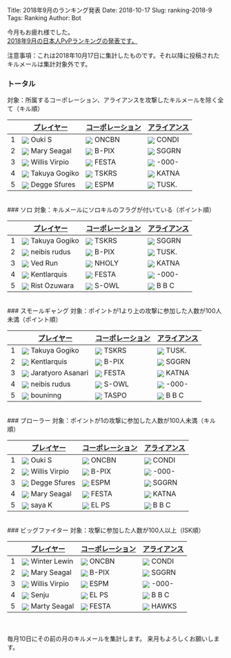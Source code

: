 Title: 2018年9月のランキング発表
Date: 2018-10-17
Slug: ranking-2018-9
Tags: Ranking
Author: Bot

今月もお疲れ様でした。  
<a href="https://evekatsu.github.io/ranking/?date=2018-9" target="_blank">2018年9月の日本人PvPランキングの発表です。</a>

注意事項：これは2018年10月17日に集計したものです。それ以降に投稿されたキルメールは集計対象外です。


### トータル
対象：所属するコーポレーション、アライアンスを攻撃したキルメールを除く全て（キル順）

| | <a href="https://evekatsu.github.io/ranking/?date=2018-9" target="_blank">プレイヤー</a> | <a href="https://evekatsu.github.io/ranking/?date=2018-9&p=1" target="_blank">コーポレーション</a> | <a href="https://evekatsu.github.io/ranking/?date=2018-9&p=2" target="_blank">アライアンス</a> |
| ---- | ---- | ---- | ---- |
| 1 | <img style="margin: 0px; width: auto; display: inline; vertical-align:middle;" src="https://evekatsu.github.io/data/character/95799510_32.jpg"> Ouki S | <img style="margin: 0px; width: auto; display: inline; vertical-align:middle;" src="https://evekatsu.github.io/data/corporation/98476559_32.png"> ONCBN | <img style="margin: 0px; width: auto; display: inline; vertical-align:middle;" src="https://evekatsu.github.io/data/alliance/1354830081_32.png"> CONDI | 
| 2 | <img style="margin: 0px; width: auto; display: inline; vertical-align:middle;" src="https://evekatsu.github.io/data/character/95951870_32.jpg"> Mary Seagal | <img style="margin: 0px; width: auto; display: inline; vertical-align:middle;" src="https://evekatsu.github.io/data/corporation/98418839_32.png"> B-PIX | <img style="margin: 0px; width: auto; display: inline; vertical-align:middle;" src="https://evekatsu.github.io/data/alliance/99006941_32.png"> SGGRN | 
| 3 | <img style="margin: 0px; width: auto; display: inline; vertical-align:middle;" src="https://evekatsu.github.io/data/character/2112685569_32.jpg"> Willis Virpio | <img style="margin: 0px; width: auto; display: inline; vertical-align:middle;" src="https://evekatsu.github.io/data/corporation/98217414_32.png"> FESTA | <img style="margin: 0px; width: auto; display: inline; vertical-align:middle;" src="https://evekatsu.github.io/data/alliance/99001954_32.png"> -000- | 
| 4 | <img style="margin: 0px; width: auto; display: inline; vertical-align:middle;" src="https://evekatsu.github.io/data/character/95235307_32.jpg"> Takuya Gogiko | <img style="margin: 0px; width: auto; display: inline; vertical-align:middle;" src="https://evekatsu.github.io/data/corporation/306830202_32.png"> TSKRS | <img style="margin: 0px; width: auto; display: inline; vertical-align:middle;" src="https://evekatsu.github.io/data/alliance/99006138_32.png"> KATNA | 
| 5 | <img style="margin: 0px; width: auto; display: inline; vertical-align:middle;" src="https://evekatsu.github.io/data/character/95451107_32.jpg"> Degge Sfures | <img style="margin: 0px; width: auto; display: inline; vertical-align:middle;" src="https://evekatsu.github.io/data/corporation/98106179_32.png"> ESPM | <img style="margin: 0px; width: auto; display: inline; vertical-align:middle;" src="https://evekatsu.github.io/data/alliance/99004357_32.png"> TUSK. | 


<br />
### ソロ
対象：キルメールにソロキルのフラグが付いている（ポイント順）

| | <a href="https://evekatsu.github.io/ranking/?date=2018-9&k=0" target="_blank">プレイヤー</a> | <a href="https://evekatsu.github.io/ranking/?date=2018-9&k=0&p=1" target="_blank">コーポレーション</a> | <a href="https://evekatsu.github.io/ranking/?date=2018-9&k=0&p=2" target="_blank">アライアンス</a> |
| ---- | ---- | ---- | ---- |
| 1 | <img style="margin: 0px; width: auto; display: inline; vertical-align:middle;" src="https://evekatsu.github.io/data/character/95235307_32.jpg"> Takuya Gogiko | <img style="margin: 0px; width: auto; display: inline; vertical-align:middle;" src="https://evekatsu.github.io/data/corporation/306830202_32.png"> TSKRS | <img style="margin: 0px; width: auto; display: inline; vertical-align:middle;" src="https://evekatsu.github.io/data/alliance/99006941_32.png"> SGGRN | 
| 2 | <img style="margin: 0px; width: auto; display: inline; vertical-align:middle;" src="https://evekatsu.github.io/data/character/93531438_32.jpg"> neibis rudus | <img style="margin: 0px; width: auto; display: inline; vertical-align:middle;" src="https://evekatsu.github.io/data/corporation/98418839_32.png"> B-PIX | <img style="margin: 0px; width: auto; display: inline; vertical-align:middle;" src="https://evekatsu.github.io/data/alliance/99004357_32.png"> TUSK. | 
| 3 | <img style="margin: 0px; width: auto; display: inline; vertical-align:middle;" src="https://evekatsu.github.io/data/character/1002235394_32.jpg"> Ved Run | <img style="margin: 0px; width: auto; display: inline; vertical-align:middle;" src="https://evekatsu.github.io/data/corporation/98463585_32.png"> NHOLY | <img style="margin: 0px; width: auto; display: inline; vertical-align:middle;" src="https://evekatsu.github.io/data/alliance/99006138_32.png"> KATNA | 
| 4 | <img style="margin: 0px; width: auto; display: inline; vertical-align:middle;" src="https://evekatsu.github.io/data/character/94500364_32.jpg"> Kentlarquis | <img style="margin: 0px; width: auto; display: inline; vertical-align:middle;" src="https://evekatsu.github.io/data/corporation/98217414_32.png"> FESTA | <img style="margin: 0px; width: auto; display: inline; vertical-align:middle;" src="https://evekatsu.github.io/data/alliance/99001954_32.png"> -000- | 
| 5 | <img style="margin: 0px; width: auto; display: inline; vertical-align:middle;" src="https://evekatsu.github.io/data/character/93745147_32.jpg"> Rist Ozuwara | <img style="margin: 0px; width: auto; display: inline; vertical-align:middle;" src="https://evekatsu.github.io/data/corporation/98572367_32.png"> S-OWL | <img style="margin: 0px; width: auto; display: inline; vertical-align:middle;" src="https://evekatsu.github.io/data/alliance/99004901_32.png"> B B C | 


<br />
### スモールギャング
対象：ポイントが1より上の攻撃に参加した人数が100人未満（ポイント順）

| | <a href="https://evekatsu.github.io/ranking/?date=2018-9&k=1" target="_blank">プレイヤー</a> | <a href="https://evekatsu.github.io/ranking/?date=2018-9&k=1&p=1" target="_blank">コーポレーション</a> | <a href="https://evekatsu.github.io/ranking/?date=2018-9&k=1&p=2" target="_blank">アライアンス</a> |
| ---- | ---- | ---- | ---- |
| 1 | <img style="margin: 0px; width: auto; display: inline; vertical-align:middle;" src="https://evekatsu.github.io/data/character/95235307_32.jpg"> Takuya Gogiko | <img style="margin: 0px; width: auto; display: inline; vertical-align:middle;" src="https://evekatsu.github.io/data/corporation/306830202_32.png"> TSKRS | <img style="margin: 0px; width: auto; display: inline; vertical-align:middle;" src="https://evekatsu.github.io/data/alliance/99004357_32.png"> TUSK. | 
| 2 | <img style="margin: 0px; width: auto; display: inline; vertical-align:middle;" src="https://evekatsu.github.io/data/character/94500364_32.jpg"> Kentlarquis | <img style="margin: 0px; width: auto; display: inline; vertical-align:middle;" src="https://evekatsu.github.io/data/corporation/98418839_32.png"> B-PIX | <img style="margin: 0px; width: auto; display: inline; vertical-align:middle;" src="https://evekatsu.github.io/data/alliance/99006941_32.png"> SGGRN | 
| 3 | <img style="margin: 0px; width: auto; display: inline; vertical-align:middle;" src="https://evekatsu.github.io/data/character/91871768_32.jpg"> Jaratyoro Asanari | <img style="margin: 0px; width: auto; display: inline; vertical-align:middle;" src="https://evekatsu.github.io/data/corporation/98217414_32.png"> FESTA | <img style="margin: 0px; width: auto; display: inline; vertical-align:middle;" src="https://evekatsu.github.io/data/alliance/99006138_32.png"> KATNA | 
| 4 | <img style="margin: 0px; width: auto; display: inline; vertical-align:middle;" src="https://evekatsu.github.io/data/character/93531438_32.jpg"> neibis rudus | <img style="margin: 0px; width: auto; display: inline; vertical-align:middle;" src="https://evekatsu.github.io/data/corporation/98572367_32.png"> S-OWL | <img style="margin: 0px; width: auto; display: inline; vertical-align:middle;" src="https://evekatsu.github.io/data/alliance/99001954_32.png"> -000- | 
| 5 | <img style="margin: 0px; width: auto; display: inline; vertical-align:middle;" src="https://evekatsu.github.io/data/character/508340745_32.jpg"> bouninng | <img style="margin: 0px; width: auto; display: inline; vertical-align:middle;" src="https://evekatsu.github.io/data/corporation/98440844_32.png"> TASPO | <img style="margin: 0px; width: auto; display: inline; vertical-align:middle;" src="https://evekatsu.github.io/data/alliance/99004901_32.png"> B B C | 


<br />
### ブローラー
対象：ポイントが1の攻撃に参加した人数が100人未満（キル順）

| | <a href="https://evekatsu.github.io/ranking/?date=2018-9&k=2" target="_blank">プレイヤー</a> | <a href="https://evekatsu.github.io/ranking/?date=2018-9&k=2&p=1" target="_blank">コーポレーション</a> | <a href="https://evekatsu.github.io/ranking/?date=2018-9&k=2&p=2" target="_blank">アライアンス</a> |
| ---- | ---- | ---- | ---- |
| 1 | <img style="margin: 0px; width: auto; display: inline; vertical-align:middle;" src="https://evekatsu.github.io/data/character/95799510_32.jpg"> Ouki S | <img style="margin: 0px; width: auto; display: inline; vertical-align:middle;" src="https://evekatsu.github.io/data/corporation/98476559_32.png"> ONCBN | <img style="margin: 0px; width: auto; display: inline; vertical-align:middle;" src="https://evekatsu.github.io/data/alliance/1354830081_32.png"> CONDI | 
| 2 | <img style="margin: 0px; width: auto; display: inline; vertical-align:middle;" src="https://evekatsu.github.io/data/character/2112685569_32.jpg"> Willis Virpio | <img style="margin: 0px; width: auto; display: inline; vertical-align:middle;" src="https://evekatsu.github.io/data/corporation/98418839_32.png"> B-PIX | <img style="margin: 0px; width: auto; display: inline; vertical-align:middle;" src="https://evekatsu.github.io/data/alliance/99001954_32.png"> -000- | 
| 3 | <img style="margin: 0px; width: auto; display: inline; vertical-align:middle;" src="https://evekatsu.github.io/data/character/95451107_32.jpg"> Degge Sfures | <img style="margin: 0px; width: auto; display: inline; vertical-align:middle;" src="https://evekatsu.github.io/data/corporation/98106179_32.png"> ESPM | <img style="margin: 0px; width: auto; display: inline; vertical-align:middle;" src="https://evekatsu.github.io/data/alliance/99006941_32.png"> SGGRN | 
| 4 | <img style="margin: 0px; width: auto; display: inline; vertical-align:middle;" src="https://evekatsu.github.io/data/character/95951870_32.jpg"> Mary Seagal | <img style="margin: 0px; width: auto; display: inline; vertical-align:middle;" src="https://evekatsu.github.io/data/corporation/98217414_32.png"> FESTA | <img style="margin: 0px; width: auto; display: inline; vertical-align:middle;" src="https://evekatsu.github.io/data/alliance/99006138_32.png"> KATNA | 
| 5 | <img style="margin: 0px; width: auto; display: inline; vertical-align:middle;" src="https://evekatsu.github.io/data/character/92851348_32.jpg"> saya K | <img style="margin: 0px; width: auto; display: inline; vertical-align:middle;" src="https://evekatsu.github.io/data/corporation/98360018_32.png"> EL PS | <img style="margin: 0px; width: auto; display: inline; vertical-align:middle;" src="https://evekatsu.github.io/data/alliance/99004901_32.png"> B B C | 


<br />
### ビッグファイター
対象：攻撃に参加した人数が100人以上（ISK順）

| | <a href="https://evekatsu.github.io/ranking/?date=2018-9&k=3" target="_blank">プレイヤー</a> | <a href="https://evekatsu.github.io/ranking/?date=2018-9&k=3&p=1" target="_blank">コーポレーション</a> | <a href="https://evekatsu.github.io/ranking/?date=2018-9&k=3&p=2" target="_blank">アライアンス</a> |
| ---- | ---- | ---- | ---- |
| 1 | <img style="margin: 0px; width: auto; display: inline; vertical-align:middle;" src="https://evekatsu.github.io/data/character/95526304_32.jpg"> Winter Lewin | <img style="margin: 0px; width: auto; display: inline; vertical-align:middle;" src="https://evekatsu.github.io/data/corporation/98476559_32.png"> ONCBN | <img style="margin: 0px; width: auto; display: inline; vertical-align:middle;" src="https://evekatsu.github.io/data/alliance/1354830081_32.png"> CONDI | 
| 2 | <img style="margin: 0px; width: auto; display: inline; vertical-align:middle;" src="https://evekatsu.github.io/data/character/95951870_32.jpg"> Mary Seagal | <img style="margin: 0px; width: auto; display: inline; vertical-align:middle;" src="https://evekatsu.github.io/data/corporation/98418839_32.png"> B-PIX | <img style="margin: 0px; width: auto; display: inline; vertical-align:middle;" src="https://evekatsu.github.io/data/alliance/99006941_32.png"> SGGRN | 
| 3 | <img style="margin: 0px; width: auto; display: inline; vertical-align:middle;" src="https://evekatsu.github.io/data/character/2112685569_32.jpg"> Willis Virpio | <img style="margin: 0px; width: auto; display: inline; vertical-align:middle;" src="https://evekatsu.github.io/data/corporation/98106179_32.png"> ESPM | <img style="margin: 0px; width: auto; display: inline; vertical-align:middle;" src="https://evekatsu.github.io/data/alliance/99001954_32.png"> -000- | 
| 4 | <img style="margin: 0px; width: auto; display: inline; vertical-align:middle;" src="https://evekatsu.github.io/data/character/96483463_32.jpg"> Senju | <img style="margin: 0px; width: auto; display: inline; vertical-align:middle;" src="https://evekatsu.github.io/data/corporation/98360018_32.png"> EL PS | <img style="margin: 0px; width: auto; display: inline; vertical-align:middle;" src="https://evekatsu.github.io/data/alliance/99004901_32.png"> B B C | 
| 5 | <img style="margin: 0px; width: auto; display: inline; vertical-align:middle;" src="https://evekatsu.github.io/data/character/95922571_32.jpg"> Marty Seagal | <img style="margin: 0px; width: auto; display: inline; vertical-align:middle;" src="https://evekatsu.github.io/data/corporation/98217414_32.png"> FESTA | <img style="margin: 0px; width: auto; display: inline; vertical-align:middle;" src="https://evekatsu.github.io/data/alliance/99007237_32.png"> HAWKS | 


<br />
<br />
毎月10日にその前の月のキルメールを集計します。  
来月もよろしくお願いします。
